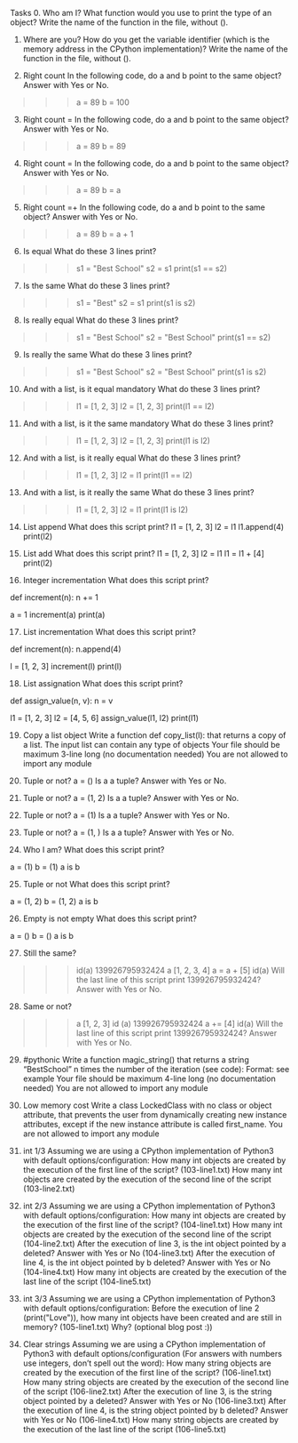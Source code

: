 Tasks
0. Who am I?
What function would you use to print the type of an object?
Write the name of the function in the file, without ().
  
1. Where are you?
How do you get the variable identifier (which is the memory address in the CPython implementation)?
Write the name of the function in the file, without ().
 
2. Right count
In the following code, do a and b point to the same object? Answer with Yes or No.
>>> a = 89
>>> b = 100

3. Right count =
In the following code, do a and b point to the same object? Answer with Yes or No.
>>> a = 89
>>> b = 89
 
4. Right count =
In the following code, do a and b point to the same object? Answer with Yes or No.
>>> a = 89
>>> b = a

5. Right count =+
In the following code, do a and b point to the same object? Answer with Yes or No.
>>> a = 89
>>> b = a + 1

6. Is equal
What do these 3 lines print?
>>> s1 = "Best School"
>>> s2 = s1
>>> print(s1 == s2)

7. Is the same
What do these 3 lines print?
>>> s1 = "Best"
>>> s2 = s1
>>> print(s1 is s2)

8. Is really equal
What do these 3 lines print?
>>> s1 = "Best School"
>>> s2 = "Best School"
>>> print(s1 == s2)

9. Is really the same
What do these 3 lines print?
>>> s1 = "Best School"
>>> s2 = "Best School"
>>> print(s1 is s2)

10. And with a list, is it equal
mandatory
What do these 3 lines print?
>>> l1 = [1, 2, 3]
>>> l2 = [1, 2, 3] 
>>> print(l1 == l2)

11. And with a list, is it the same
mandatory
What do these 3 lines print?
>>> l1 = [1, 2, 3]
>>> l2 = [1, 2, 3] 
>>> print(l1 is l2)

12. And with a list, is it really equal
What do these 3 lines print?
>>> l1 = [1, 2, 3]
>>> l2 = l1
>>> print(l1 == l2)

13. And with a list, is it really the same
What do these 3 lines print?
>>> l1 = [1, 2, 3]
>>> l2 = l1
>>> print(l1 is l2)

14. List append
What does this script print?
l1 = [1, 2, 3]
l2 = l1
l1.append(4)
print(l2)

15. List add
What does this script print?
l1 = [1, 2, 3]
l2 = l1
l1 = l1 + [4]
print(l2)

16. Integer incrementation
What does this script print?

def increment(n):
    n += 1

a = 1
increment(a)
print(a)

17. List incrementation
What does this script print?

def increment(n):
    n.append(4)

l = [1, 2, 3]
increment(l)
print(l)

18. List assignation
What does this script print?

def assign_value(n, v):
    n = v

l1 = [1, 2, 3]
l2 = [4, 5, 6]
assign_value(l1, l2)
print(l1)

19. Copy a list object
Write a function def copy_list(l): that returns a copy of a list.
The input list can contain any type of objects
Your file should be maximum 3-line long (no documentation needed)
You are not allowed to import any module

20. Tuple or not?
a = ()
Is a a tuple? Answer with Yes or No.

21. Tuple or not?
a = (1, 2)
Is a a tuple? Answer with Yes or No.

22. Tuple or not?
a = (1)
Is a a tuple? Answer with Yes or No.

23. Tuple or not?
a = (1, )
Is a a tuple? Answer with Yes or No.

24. Who I am?
What does this script print?

a = (1)
b = (1)
a is b

25. Tuple or not
What does this script print?

a = (1, 2)
b = (1, 2)
a is b

26. Empty is not empty
What does this script print?

a = ()
b = ()
a is b

27. Still the same?
>>> id(a)
139926795932424
>>> a
[1, 2, 3, 4]
>>> a = a + [5]
>>> id(a)
Will the last line of this script print 139926795932424?
Answer with Yes or No.

28. Same or not?
>>> a
[1, 2, 3]
>>> id (a)
139926795932424
>>> a += [4]
>>> id(a)
Will the last line of this script print 139926795932424?
Answer with Yes or No.

29. #pythonic
Write a function magic_string() that returns 
a string “BestSchool” n times the number of the iteration (see code):
Format: see example
Your file should be maximum 4-line long (no documentation needed)
You are not allowed to import any module

30. Low memory cost
Write a class LockedClass with no class or object attribute, that prevents
the user from dynamically creating new instance attributes, except if the new instance attribute is called first_name.
You are not allowed to import any module

31. int 1/3
Assuming we are using a CPython implementation of Python3 with default options/configuration:
How many int objects are created by the execution of the first line of the script? (103-line1.txt)
How many int objects are created by the execution of the second line of the script (103-line2.txt)

32. int 2/3
Assuming we are using a CPython implementation of Python3 with default options/configuration:
How many int objects are created by the execution of the first line of the script? (104-line1.txt)
How many int objects are created by the execution of the second line of the script (104-line2.txt)
After the execution of line 3, is the int object pointed by a deleted? Answer with Yes or No (104-line3.txt)
After the execution of line 4, is the int object pointed by b deleted? Answer with Yes or No (104-line4.txt)
How many int objects are created by the execution of the last line of the script (104-line5.txt)

33. int 3/3
Assuming we are using a CPython implementation of Python3 with default options/configuration:
Before the execution of line 2 (print("Love")), how many int objects have been created and are still in memory? (105-line1.txt)
Why? (optional blog post :))

34. Clear strings
Assuming we are using a CPython implementation of Python3 with default options/configuration (For answers with numbers use integers, don’t spell out the word):
How many string objects are created by the execution of the first line of the script? (106-line1.txt)
How many string objects are created by the execution of the second line of the script (106-line2.txt)
After the execution of line 3, is the string object pointed by a deleted? Answer with Yes or No (106-line3.txt)
After the execution of line 4, is the string object pointed by b deleted? Answer with Yes or No (106-line4.txt)
How many string objects are created by the execution of the last line of the script (106-line5.txt)

